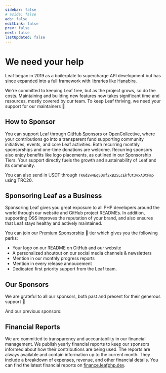 ```yaml
---
sidebar: false
# aside: false
ads: false
editLink: false
prev: false
next: false
lastUpdated: false
---
```


<script setup>
import SponsorGroup from '@theme/components/shared/SponsorGroup.vue'
</script>

# We need your help

<!-- ![image](https://github.com/user-attachments/assets/0e08dd91-db25-407a-9c17-aec25a01e241) -->

Leaf began in 2019 as a boilerplate to supercharge API development but has since expanded into a full framework with libraries like [Hanabira](https://hana.leafphp.dev).

We're committed to keeping Leaf free, but as the project grows, so do the costs. Maintaining and building new features now takes significant time and resources, mostly covered by our team. To keep Leaf thriving, we need your support for our maintainers 💚

## How to Sponsor

You can support Leaf through [GitHub Sponsors](https://github.com/sponsors/leafsphp) or [OpenCollective](https://opencollective.com/leaf), where your contributions go into a transparent fund supporting community initiatives, events, and core Leaf activities. Both recurring monthly sponsorships and one-time donations are welcome. Recurring sponsors also enjoy benefits like logo placements, as outlined in our Sponsorship Tiers. Your support directly fuels the growth and sustainability of Leaf and its community.

You can also send in USDT through `TK6d2w4EqSDsf2xB2SLcEkfUt3vxADtFmp` using TRC20.

## Sponsoring Leaf as a Business

Sponsoring Leaf gives you great exposure to all PHP developers around the world through our website and GitHub project READMEs. In addition, supporting OSS improves the reputation of your brand, and also ensures that Leaf stays healthy and actively maintained.

You can join our [Premium Sponsorship 🍁](https://opencollective.com/leaf/contribute/premium-sponsor-79271) tier which gives you the following perks:

- Your logo on our README on GitHub and our website
- A personalized shoutout on our social media channels & newsletters
- Mention in our monthly progress reports
- Mention in every release annoucement
- Dedicated first priority support from the Leaf team.

## Our Sponsors

We are grateful to all our sponsors, both past and present for their generous support 💚

<SponsorGroup group="sponsor" class="w-full" />

And our previous sponsors:

<SponsorGroup group="pastSponsors" class="w-full" />

## Financial Reports

We are committed to transparency and accountability in our financial management. We publish yearly financial reports to keep our sponsors informed about how their contributions are being used. The reports are always available and contain information up to the current month. They include a breakdown of expenses, revenue, and other financial details. You can find the latest financial reports on [finance.leafphp.dev](https://finance.leafphp.dev).

